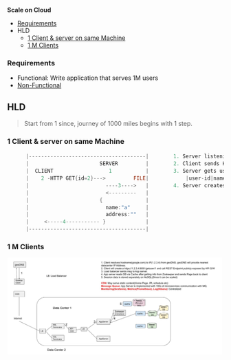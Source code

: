 **Scale on Cloud**
- [Requirements](#r)
- HLD
  - [1 Client & server on same Machine](#h1)
  - [1 M Clients](#h2)

### Requirements
- Functional: Write application that serves 1M users
- [Non-Functional](/System-Design/Scalable)

## HLD
> Start from 1 since, journey of 1000 miles begins with 1 step.

<a name=h1></a>
### 1 Client & server on same Machine
```c
      |--------------------------------------|        1. Server listening on REST endpoint http://localhost:9091/user/{id}
      |                       SERVER         |        2. Client sends HTTP Req to server 
      |  CLIENT                  1           |        3. Server gets user information from file.
      |    2 -HTTP GET{id=2}--->         FILE|            |user-id|name|address|phone-no|
      |                         ----3---->   |        4. Server creates json response and send to client
      |                         <---------   |
      |                       {              |
      |                         name:"a"     |
      |                         address:""   |
      |     <-----4----------- }             |
      |--------------------------------------|
```

<a name=h2></a>
### 1 M Clients
<img src=images/scale_on_cloud.jpg width=500 />
